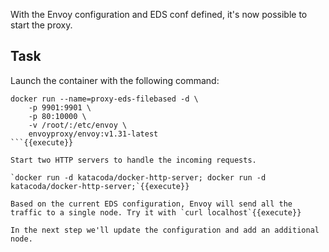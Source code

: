 With the Envoy configuration and EDS conf defined, it's now possible to start the proxy. 

## Task

Launch the container with the following command:

```
docker run --name=proxy-eds-filebased -d \
    -p 9901:9901 \
    -p 80:10000 \
    -v /root/:/etc/envoy \
    envoyproxy/envoy:v1.31-latest
```{{execute}}

Start two HTTP servers to handle the incoming requests.

`docker run -d katacoda/docker-http-server; docker run -d katacoda/docker-http-server;`{{execute}}

Based on the current EDS configuration, Envoy will send all the traffic to a single node. Try it with `curl localhost`{{execute}}

In the next step we'll update the configuration and add an additional node.